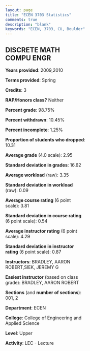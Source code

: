 ```yaml
---
layout: page
title: "ECEN 3703 Statistics"
comments: true
description: "blank"
keywords: "ECEN, 3703, CU, Boulder"
--- 
```

<head>
<script src="https://ajax.googleapis.com/ajax/libs/jquery/2.1.3/jquery.min.js"></script>
<script src="https://dl.dropboxusercontent.com/s/pc42nxpaw1ea4o9/highcharts.js?dl=0"></script>
<!-- <script src="../assets/js/highcharts.js"></script> -->
<style type="text/css">@font-face {
	font-family: "Bebas Neue";
	src: url(https://www.filehosting.org/file/details/544349/BebasNeue%20Regular.otf) format("opentype");
	}
	h1.Bebas { 
		font-family: "Bebas Neue", Verdana, Tahoma;
	}
</style>
</head>
<body>
	<div id="container" style="float: right; width: 45%; height: 88%; margin-left: 2.5%; margin-right: 2.5%;"></div>
	<script language="JavaScript">
		$(document).ready(function() {
		var chart = {type: 'column'};
		var title = {text: 'Grade Distribution'};
		var xAxis = {categories: ['A','B','C','D','F'],crosshair: true};
		var yAxis = {min: 0,title: {text: 'Percentage'}};
		var tooltip = {headerFormat: '<center><b><span style="font-size:20px">{point.key}</span></b></center>',
		               pointFormat: '<td style="padding:0"><b>{point.y:.1f}%</b></td>',
		               footerFormat: '</table>',shared: true,useHTML: true};
		var plotOptions = {column: {pointPadding: 0.0,borderWidth: 0}};  
		var credits = {enabled: false};var series= [{name: 'Percent',data: [32.56,43.02,19.77,1.16,3.49,]}];
		var json = {};
		json.chart = chart;
		json.title = title;
		json.tooltip = tooltip;
		json.xAxis = xAxis;
		json.yAxis = yAxis;  
		json.series = series;
		json.plotOptions = plotOptions;  
		json.credits = credits;
		$('#container').highcharts(json);
	});
	</script>
</body>
			   
## DISCRETE MATH COMPU ENGR

**Years provided**: 2009,2010

**Terms provided**: Spring

**Credits**: 3

**RAP/Honors class?** Neither

**Percent grade**: 98.75%

**Percent withdrawn**: 10.45%

**Percent incomplete**: 1.25%

**Proportion of students who dropped**: 10.31

**Average grade** (4.0 scale): 2.95

**Standard deviation in grades**: 16.62

**Average workload** (raw): 3.35

**Standard deviation in workload** (raw): 0.09

**Average course rating** (6 point scale): 3.81

**Standard deviation in course rating** (6 point scale): 0.54

**Average instructor rating** (6 point scale): 4.29

**Standard deviation in instructor rating** (6 point scale): 0.87

**Instructors**: BRADLEY, AARON ROBERT,SIEK, JEREMY G

**Easiest instructor** (based on class grade): BRADLEY, AARON ROBERT

**Sections** (and **number of sections**): 001, 2

**Department**: ECEN

**College**: College of Engineering and Applied Science

**Level**: Upper

**Activity**: LEC - Lecture